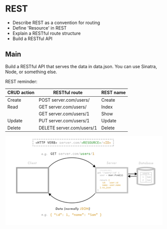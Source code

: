 # REST

- Describe REST as a convention for routing
- Define 'Resource' in REST
- Explain a RESTful route structure
- Build a RESTful API

## Main

Build a RESTful API that serves the data in data.json. You can use Sinatra, Node, or something else.

REST reminder:

| CRUD action  | RESTful route  | REST name  |
|---|---|---|
| Create  | POST server.com/users/  | Create  |
| Read  | GET server.com/users/  | Index  |
|   | GET server.com/users/1  | Show  |
| Update  | PUT server.com/users/1  | Update  |
| Delete  | DELETE server.com/users/1  | Delete  |

![](./images/restful_routing.jpg)
